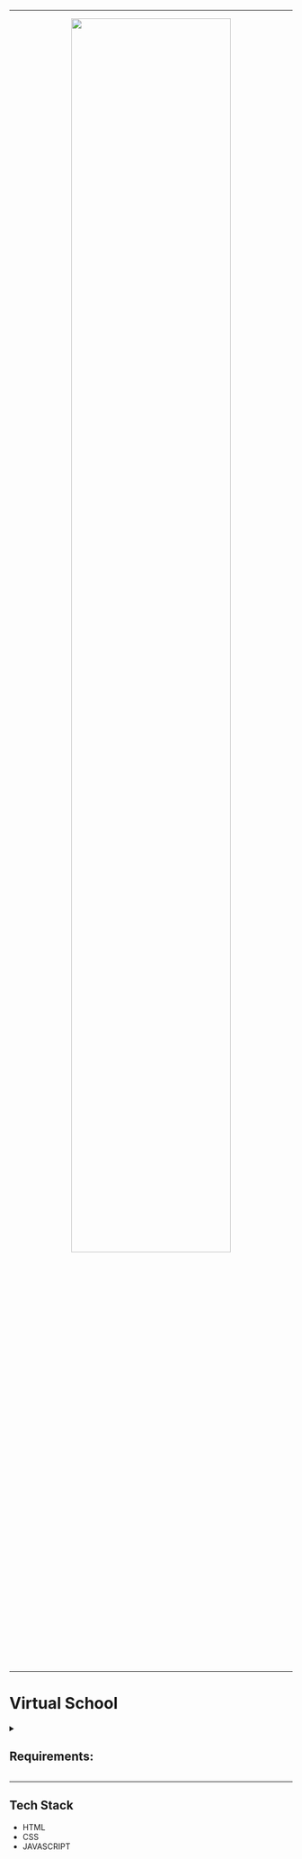 ------------------------------------------------------------------------------------------------------------------------
<div align="center">
<img src="https://github.com/zafeirisdimi/coding_bootcamp/blob/9d5285de6941ac84c2116dcf7b5710b173883734/Dimitrios_Zafeiris_first_assignment_/img/assignment1preview.jpg" width="75%" height="auto"/>
</div>


----------------------------------------------------------------------------------------------------------------------------



# Virtual School #



<details>
<summary><h2>Requirements:</h2></summary>


### You need to implement the following functionality: ###

#### 1. Produce the following web pages by sketching their layout using HTML/CSS  *[24marks]* ####
+ Add / Edit Form for Courses *[2 x 3marks, total 6marks]*
+ Add / Edit Form for Trainers *[2 x 3 marks, total 6 marks]*
+ Add / Edit Form for Students *[2 x 3 marks, total 6 marks]*
+ Add / Edit Form for Assignments *[2 x 3 marks, total 6 marks]*

#### 2. Produce the following web pages by sketching their layout using HTML/CSS  *[24 marks]* ####
+ Add / Edit Form for Trainers per Course *[8marks]*
+ Add / Edit Form for Students per Course *[8marks]*
+ Add / Edit Form for Assignments per Course *[8marks]*

#### 3. Produce the following web pages by sketching their layout using HTML/CSS  *[6marks]* ####
+ Add / Edit Form for Assignments per Studentper Course *[2 x 3 marks, total 6 marks]*
+ Add the required validations, e.g. size, input type, valid valueetc. on the following forms[46marks]
+ Add / Edit Form for Courses *[5marks]*
+ Add / Edit Form for Trainers *[5marks]*
+ Add / Edit Form for Students *[5marks]*
+ Add / Edit Form for Assignments *[5marks]*
+ Add / Edit Form for Trainers per Course *[5marks]*
+ Add / Edit Form for Students per Course *[5marks]*
+ Add / EditForm for Assignments per Course *[5marks]*
+ Add / Edit Form for Assignments per Student per Course *[11marks]*


</details>

----------------------------------------------------------------------------------------------------------------------------------------------

## Tech Stack ##

 - HTML
 - CSS
 - JAVASCRIPT




